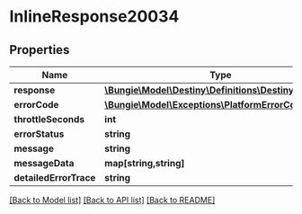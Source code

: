 # InlineResponse20034

## Properties
Name | Type | Description | Notes
------------ | ------------- | ------------- | -------------
**response** | [**\Bungie\Model\Destiny\Definitions\DestinyDefinition**](DestinyDefinition.md) |  | [optional] 
**errorCode** | [**\Bungie\Model\Exceptions\PlatformErrorCodes**](PlatformErrorCodes.md) |  | [optional] 
**throttleSeconds** | **int** |  | [optional] 
**errorStatus** | **string** |  | [optional] 
**message** | **string** |  | [optional] 
**messageData** | **map[string,string]** |  | [optional] 
**detailedErrorTrace** | **string** |  | [optional] 

[[Back to Model list]](../README.md#documentation-for-models) [[Back to API list]](../README.md#documentation-for-api-endpoints) [[Back to README]](../README.md)


